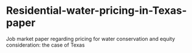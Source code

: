# Residential-water-pricing-in-Texas-paper
Job market paper regarding pricing for water conservation and equity consideration: the case of Texas
